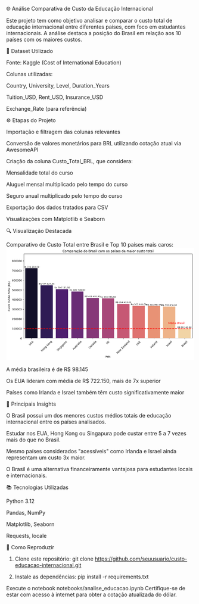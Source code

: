 🌐 Análise Comparativa de Custo da Educação Internacional

Este projeto tem como objetivo analisar e comparar o custo total de educação internacional entre diferentes países, com foco em estudantes internacionais. A análise destaca a posição do Brasil em relação aos 10 países com os maiores custos.

📁 Dataset Utilizado

Fonte: Kaggle (Cost of International Education)

Colunas utilizadas:

Country, University, Level, Duration_Years

Tuition_USD, Rent_USD, Insurance_USD

Exchange_Rate (para referência)

⚙️ Etapas do Projeto

Importação e filtragem das colunas relevantes

Conversão de valores monetários para BRL utilizando cotação atual via AwesomeAPI

Criação da coluna Custo_Total_BRL, que considera:

Mensalidade total do curso

Aluguel mensal multiplicado pelo tempo do curso

Seguro anual multiplicado pelo tempo do curso

Exportação dos dados tratados para CSV

Visualizações com Matplotlib e Seaborn

🔍 Visualização Destacada

Comparativo de Custo Total entre Brasil e Top 10 países mais caros:
![Exemplo de gráfico](assets/grafico_custo_total.png)

A média brasileira é de R$ 98.145

Os EUA lideram com média de R$ 722.150, mais de 7x superior

Países como Irlanda e Israel também têm custo significativamente maior

🧰 Principais Insights

O Brasil possui um dos menores custos médios totais de educação internacional entre os países analisados.

Estudar nos EUA, Hong Kong ou Singapura pode custar entre 5 a 7 vezes mais do que no Brasil.

Mesmo países considerados "acessíveis" como Irlanda e Israel ainda representam um custo 3x maior.

O Brasil é uma alternativa financeiramente vantajosa para estudantes locais e internacionais.

📚 Tecnologias Utilizadas

Python 3.12

Pandas, NumPy

Matplotlib, Seaborn

Requests, locale

💾 Como Reproduzir

1. Clone este repositório: 
git clone https://github.com/seuusuario/custo-educacao-internacional.git

2. Instale as dependências:
pip install -r requirements.txt

Execute o notebook notebooks/analise_educacao.ipynb
Certifique-se de estar com acesso à internet para obter a cotação atualizada do dólar.
